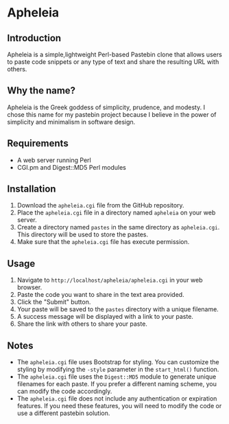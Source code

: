 # Apheleia

## Introduction

Apheleia is a simple,lightweight Perl-based Pastebin clone that allows users to paste code snippets or any type of text and share the resulting URL with others.

## Why the name?
Apheleia is the Greek goddess of simplicity, prudence, and modesty. I chose this name for my pastebin project because I believe in the power of simplicity and minimalism in software design.

## Requirements

- A web server running Perl
- CGI.pm and Digest::MD5 Perl modules

## Installation

1. Download the `apheleia.cgi` file from the GitHub repository.
2. Place the `apheleia.cgi` file in a directory named `apheleia` on your web server.
3. Create a directory named `pastes` in the same directory as `apheleia.cgi`. This directory will be used to store the pastes.
4. Make sure that the `apheleia.cgi` file has execute permission.

## Usage

1. Navigate to `http://localhost/apheleia/apheleia.cgi` in your web browser.
2. Paste the code you want to share in the text area provided.
3. Click the "Submit" button.
4. Your paste will be saved to the `pastes` directory with a unique filename.
5. A success message will be displayed with a link to your paste.
6. Share the link with others to share your paste.

## Notes

- The `apheleia.cgi` file uses Bootstrap for styling. You can customize the styling by modifying the `-style` parameter in the `start_html()` function.
- The `apheleia.cgi` file uses the `Digest::MD5` module to generate unique filenames for each paste. If you prefer a different naming scheme, you can modify the code accordingly.
- The `apheleia.cgi` file does not include any authentication or expiration features. If you need these features, you will need to modify the code or use a different pastebin solution.

